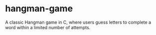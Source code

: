 # hangman-game
A classic Hangman game in C, where users guess letters to complete a word within  a limited number of attempts.
